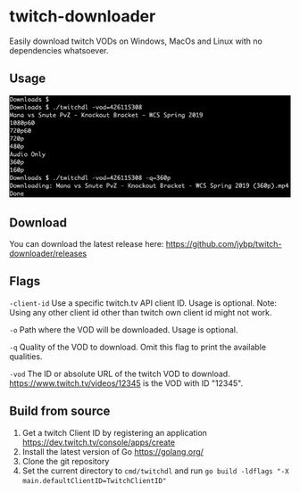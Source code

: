 # twitch-downloader

Easily download twitch VODs on Windows, MacOs and Linux with no dependencies whatsoever.

## Usage

![Usage](doc/usage.gif?raw=true)

## Download

You can download the latest release here:
https://github.com/jybp/twitch-downloader/releases

## Flags

`-client-id` Use a specific twitch.tv API client ID. Usage is optional. 
Note: Using any other client id other than twitch own client id might not work.

`-o` Path where the VOD will be downloaded. Usage is optional.

`-q` Quality of the VOD to download. Omit this flag to print the available qualities.

`-vod` The ID or absolute URL of the twitch VOD to download. https://www.twitch.tv/videos/12345 is the VOD with ID "12345".

## Build from source

1. Get a twitch Client ID by registering an application https://dev.twitch.tv/console/apps/create
2. Install the latest version of Go https://golang.org/
3. Clone the git repository
4. Set the current directory to `cmd/twitchdl` and run `go build -ldflags "-X main.defaultClientID=TwitchClientID"`
